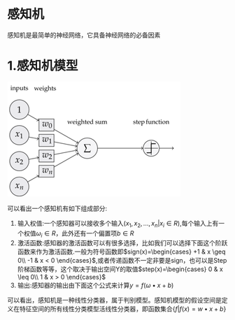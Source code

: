 感知机
===
感知机是最简单的神经网络，它具备神经网络的必备因素

# 1.感知机模型
![images](images/05.png)

可以看出一个感知机有如下组成部分:
1. 输入权值:一个感知器可以接收多个输入$(x_1,x_2,...,x_n | x_i \in R)$,每个输入上有一个权值$\omega_i \in R$，此外还有一个偏置项$b \in R$
2. 激活函数:感知器的激活函数可以有很多选择，比如我们可以选择下面这个阶跃函数来作为激活函数.一般为符号函数即$sign(x)=\begin{cases}
+1 & x \geq 0\\
-1 & x < 0
\end{cases}$,或者传递函数不一定非要是sign，也可以是Step阶梯函数等等，这个取决于输出空间Y的取值$step(x)=\begin{cases}
0 & x \leq 0\\
1 & x > 0
\end{cases}$
3. 输出:感知器的输出由下面这个公式来计算$y=f(\omega \bullet x + b)$

可以看出，感知机是一种线性分类器，属于判别模型。感知机模型的假设空间是定义在特征空间的所有线性分类模型活线性分类器，即函数集合$\{f|f(x)=w \bullet x + b\}$